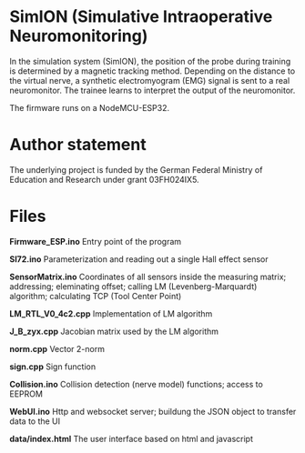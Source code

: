 # SimION (Simulative Intraoperative Neuromonitoring)
In the simulation system (SimION), the position of the probe during training is determined by a magnetic tracking method. Depending on the distance to the virtual nerve, a synthetic electromyogram (EMG) signal is sent to a real neuromonitor. The trainee learns to interpret the output of the neuromonitor.

The firmware runs on a NodeMCU-ESP32.

# Author statement
The underlying project is funded by the German Federal Ministry of Education and Research under grant 03FH024IX5.

# Files
**Firmware_ESP.ino** Entry point of the program

**SI72.ino** Parameterization and reading out a single Hall effect sensor

**SensorMatrix.ino** Coordinates of all sensors inside the measuring matrix; addressing; eleminating offset; calling LM (Levenberg-Marquardt) algorithm; calculating TCP (Tool Center Point)

**LM_RTL_V0_4c2.cpp** Implementation of LM algorithm

**J_B_zyx.cpp** Jacobian matrix used by the LM algorithm

**norm.cpp** Vector 2-norm

**sign.cpp** Sign function

**Collision.ino** Collision detection (nerve model) functions; access to EEPROM

**WebUI.ino** Http and websocket server; buildung the JSON object to transfer data to the UI

**data/index.html** The user interface based on html and javascript
